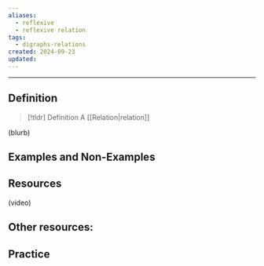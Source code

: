 ```yaml
---
aliases:
  - reflexive
  - reflexive relation
tags:
  - digraphs-relations
created: 2024-09-23
updated:
---
```

---
## Definition 

> [!tldr] Definition
> A [[Relation|relation]]

(blurb)

## Examples and Non-Examples

## Resources 

(video)

Other resources: 
- 

## Practice 
